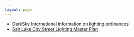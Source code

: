 ```yaml
---
layout: page
---
```


- [DarkSky International information on lighting ordinances](https://darksky.org/resources/guides-and-how-tos/lighting-ordinances/)
- [Salt Lake City Street Lighting Master Plan](https://www.slc.gov/utilities/wp-content/uploads/sites/22/2021/03/SLC-Lighting-MP_vs.10.pdf)

